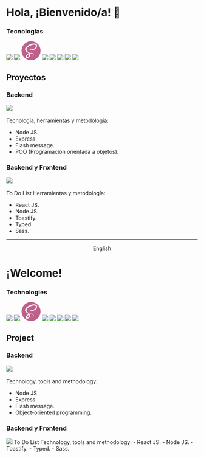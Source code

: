 # Hola, ¡Bienvenido/a! :wave:

### Tecnologías
[<img src="https://cdn-icons-png.flaticon.com/512/174/174854.png" width="50"/>]()
<img src="https://cdn-icons-png.flaticon.com/512/732/732190.png" width="50"/>
<img src="https://github.com/matias-romoli/matias-romoli/blob/main/sass.png" width="50"/>
<img src="https://cdn-icons-png.flaticon.com/512/5968/5968292.png" width="50"/>
<img src="https://cdn-icons-png.flaticon.com/512/1126/1126012.png" width="50"/>
<img src="https://cdn-icons-png.flaticon.com/512/5968/5968322.png" width="50"/>
<img src="https://www.freepnglogos.com/uploads/logo-mysql-png/logo-mysql-mysql-logo-png-images-are-download-crazypng-21.png" width="50p"/>
<img src="https://www.tutorialsteacher.com/Content/images/home/mongodb.svg" width="50px"/>


## Proyectos
 ### Backend
<img src="https://media.giphy.com/media/TWn2V6FKqZQGLvd32Q/giphy.gif" width="370">

 Tecnología, herramientas y metodología: 
  - Node JS.
  - Express.
  - Flash message.
  - POO (Programación orientada a objetos).

 ### Backend y Frontend
 <img src="https://media.giphy.com/media/v1.Y2lkPTc5MGI3NjExYTU3OTQyNzVjNGM4MzdjMmViNTMyNWEwNjg3NzNiNzY2MDE0MmQzZCZjdD1n/bi93N1TurdZuaDN6hr/giphy.gif" width = 370px />
 
 To Do List
  Herramientas y metodología: 
  - React JS. 
  - Node JS.
  - Toastify.
  - Typed. 
  - Sass.
  
-------------
<p align="center">
English
</p>

# ¡Welcome!

### Technologies
[<img src="https://cdn-icons-png.flaticon.com/512/174/174854.png" width="50"/>]()
<img src="https://cdn-icons-png.flaticon.com/512/732/732190.png" width="50"/>
<img src="https://github.com/matias-romoli/matias-romoli/blob/main/sass.png" width="50"/>
<img src="https://cdn-icons-png.flaticon.com/512/5968/5968292.png" width="50"/>
<img src="https://cdn-icons-png.flaticon.com/512/1126/1126012.png" width="50"/>
<img src="https://cdn-icons-png.flaticon.com/512/5968/5968322.png" width="50"/>
<img src="https://www.freepnglogos.com/uploads/logo-mysql-png/logo-mysql-mysql-logo-png-images-are-download-crazypng-21.png" width="50p"/>
<img src="https://www.tutorialsteacher.com/Content/images/home/mongodb.svg" width="50px"/>


## Project
 ### Backend
<img src="https://media.giphy.com/media/TWn2V6FKqZQGLvd32Q/giphy.gif" width="370">

 Technology, tools and methodology: 
  - Node JS
  - Express
  - Flash message.
  - Object-oriented programming.

 ### Backend y Frontend
 <img src="https://media.giphy.com/media/v1.Y2lkPTc5MGI3NjExYTU3OTQyNzVjNGM4MzdjMmViNTMyNWEwNjg3NzNiNzY2MDE0MmQzZCZjdD1n/bi93N1TurdZuaDN6hr/giphy.gif" width = 370px />
 To Do List
 Technology, tools and methodology: 
  - React JS. 
  - Node JS.
  - Toastify.
  - Typed. 
  - Sass.
  
